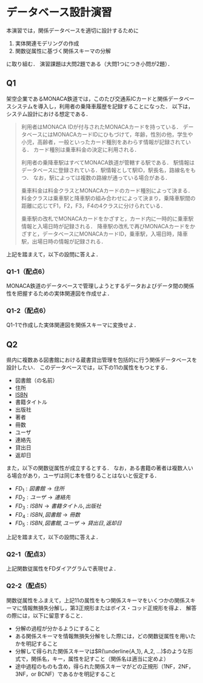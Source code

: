 # データベース設計演習

本演習では，関係データベースを適切に設計するために
1. 実体関連モデリングの作成
2. 関数従属性に基づく関係スキーマの分解

に取り組む．
演習課題は大問2題である（大問1つにつき小問が2題）．

<!-- ```{important}
### レポート課題2（データベース設計）
本ページで出題されているすべての課題を解きなさい．
解答期日，解答方法等については下記を参照すること．

- 設問数：4
- 成績評価における本課題の割合：20％（20点）
- 評価方法：提出物をもとに担当教員が採点します．配点は各設問に記載しています
- 解答〆切り：2024年7月28日 （日）23:59
- 解答作成方法
	* [コチラのURL](https://www.dropbox.com/scl/fi/w25a14h7jh9rzyi9i4l9u/report-template.docx?rlkey=qs25tdqh327amyc4dp6b7pshf&dl=1)から入手できるWordテンプレート`report-template.docx`を使用すること（図はPowerPointやdrawioで作成したものをWordに貼り付けるのが楽かと思います）
	* 解答提出時にはWordファイルを`PDFファイル`に変換すること．またファイル名は`学籍番号.pdf`とすること
- 提出方法：[こちら（要大学Microsoft 365アカウント）](https://forms.office.com/r/hMnnDrKEXg)経由
- 備考
	* 読めないものは採点しません
	* 指定されたフォーマット（PDFファイル）以外で提出された場合は採点対象としません
	* 〆切り以降に提出された解答は，本人の責めに帰さない限り，いかなる理由であっても採点対象としません
``` -->


## Q1
架空企業であるMONACA鉄道では，このたび交通系ICカードと関係データベースシステムを導入し，利用者の乗降車履歴を記録することになった．
以下は，システム設計における想定である．

> 利用者はMONACA IDが付与されたMONACAカードを持っている．
> データベースにはMONACAカードIDにひもづけて，年齢，性別の他，学生や小児，高齢者，一般といったカード種別をあわらす情報が記録されている．
> カード種別は乗車料金の決定に利用される．
>
> 利用者の乗降車駅はすべてMONACA鉄道が管轄する駅である．
> 駅情報はデータベースに登録されている．駅情報として駅ID，駅長名，路線名をもつ．
> なお，駅によっては複数の路線が通っている場合がある．
>
> 乗車料金は料金クラスとMONACAカードのカード種別によって決まる．
> 料金クラスは乗車駅と降車駅の組み合わせによって決まり，乗降車駅間の距離に応じてF1，F2，F3，F4の4クラスに分けられている．
>
> 乗車駅の改札でMONACAカードをかざすと，カード内に一時的に乗車駅情報と入場日時が記録される．
> 降車駅の改札で再びMONACAカードをかざすと，データベースにMONACAカードID，乗車駅，入場日時，降車駅，出場日時の情報が記録される．

上記を踏まえて，以下の設問に答えよ．

### Q1-1（配点6）
MONACA鉄道のデータベースで管理しようとするデータおよびデータ間の関係性を把握するための実体関連図を作成せよ．

### Q1-2（配点6）
Q1-1で作成した実体関連図を関係スキーマに変換せよ．


## Q2
県内に複数ある図書館における蔵書貸出管理を包括的に行う関係データベースを設計したい．
このデータベースでは，以下の11の属性をもつとする．

- 図書館（の名前）
- 住所
- [ISBN](https://ja.wikipedia.org/wiki/ISBN)
- 書籍タイトル
- 出版社
- 著者
- 冊数
- ユーザ
- 連絡先
- 貸出日
- 返却日

また，以下の関数従属性が成立するとする．
なお，ある書籍の著者は複数人いる場合があり，ユーザは同じ本を借りることはないと仮定する．

- $FD_1: 図書館 \to 住所$
- $FD_2: ユーザ \to 連絡先$
- $FD_3: ISBN \to 書籍タイトル, 出版社$
- $FD_4: ISBN, 図書館 \to 冊数$
- $FD_5: ISBN, 図書館, ユーザ \to 貸出日, 返却日$

上記を踏まえて，以下の設問に答えよ．

### Q2-1（配点3）
上記関数従属性をFDダイアグラムで表現せよ．

### Q2-2（配点5）
関数従属性をふまえて，上記11の属性をもつ関係スキーマをいくつかの関係スキーマに情報無損失分解し，第3正規形またはボイス・コッド正規形を得よ．
解答の際には，以下に留意すること．

- 分解の過程が分かるようにすること
- ある関係スキーマを情報無損失分解をした際には，どの関数従属性を用いたかを明記すること
- 分解して得られた関係スキーマは$R(\underline{A_1}, A_2, ...)$のような形式で，関係名，キー，属性を記すこと（関係名は適当に定めよ）
- 途中過程のものも含め，得られた関係スキーマがどの正規形（1NF，2NF，3NF，or BCNF）であるかを明記すること





